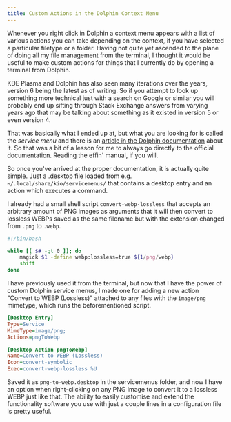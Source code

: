 ```yaml
---
title: Custom Actions in the Dolphin Context Menu
---
```


Whenever you right click in Dolphin a context menu appears with a list of various actions you can take depending on the context, if you have selected a particular filetype or a folder. Having not quite yet ascended to the plane of doing all my file management from the terminal, I thought it would be useful to make custom actions for things that I currently do by opening a terminal from Dolphin.

<!--more-->

KDE Plasma and Dolphin has also seen many iterations over the years, version 6 being the latest as of writing. So if you attempt to look up something more technical just with a search on Google or similar you will probably end up sifting through Stack Exchange answers from varying years ago that may be talking about something as it existed in version 5 or even version 4.

That was basically what I ended up at, but what you are looking for is called the *service menu* and there is an [article in the Dolphin documentation](https://develop.kde.org/docs/apps/dolphin/service-menus/) about it. So that was a bit of a lesson for me to always go directly to the official documentation. Reading the effin' manual, if you will.

So once you've arrived at the proper documentation, it is actually quite simple. Just a .desktop file loaded from e.g. `~/.local/share/kio/servicemenus/` that contains a desktop entry and an action which executes a command.

I already had a small shell script `convert-webp-lossless` that accepts an arbitrary amount of PNG images as arguments that it will then convert to lossless WEBPs saved as the same filename but with the extension changed from `.png` to `.webp`.

```bash
#!/bin/bash

while [[ $# -gt 0 ]]; do
	magick $1 -define webp:lossless=true ${1/png/webp}
	shift
done
```

I have previously used it from the terminal, but now that I have the power of custom Dolphin service menus, I made one for adding a new action "Convert to WEBP (Lossless)" attached to any files with the `image/png` mimetype, which runs the beforementioned script.

```ini
[Desktop Entry]
Type=Service
MimeType=image/png;
Actions=pngToWebp

[Desktop Action pngToWebp]
Name=Convert to WEBP (Lossless)
Icon=convert-symbolic
Exec=convert-webp-lossless %U
```

Saved it as `png-to-webp.desktop` in the servicemenus folder, and now I have an option when right-clicking on any PNG image to convert it to a lossless WEBP just like that. The ability to easily customise and extend the functionality software you use with just a couple lines in a configuration file is pretty useful.
